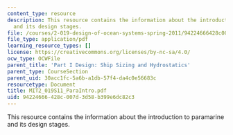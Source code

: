 ```yaml
---
content_type: resource
description: This resource contains the information about the introduction to paramarine
  and its design stages.
file: /courses/2-019-design-of-ocean-systems-spring-2011/94224666428c007d3d58b399e6dc82c3_MIT2_019S11_ParaIntro.pdf
file_type: application/pdf
learning_resource_types: []
license: https://creativecommons.org/licenses/by-nc-sa/4.0/
ocw_type: OCWFile
parent_title: 'Part I Design: Ship Sizing and Hydrostatics'
parent_type: CourseSection
parent_uid: 30acc1fc-5a6b-a1db-57f4-da4c0e56683c
resourcetype: Document
title: MIT2_019S11_ParaIntro.pdf
uid: 94224666-428c-007d-3d58-b399e6dc82c3
---
```

This resource contains the information about the introduction to paramarine and its design stages.